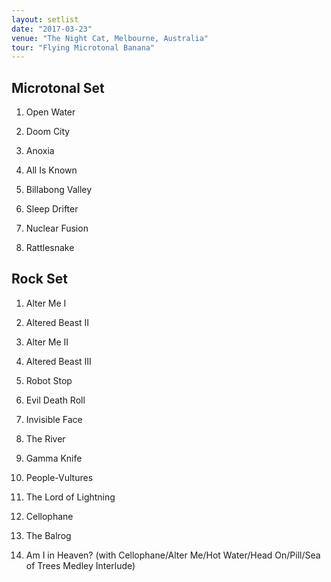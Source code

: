 ```yaml
---
layout: setlist
date: "2017-03-23"
venue: "The Night Cat, Melbourne, Australia"
tour: "Flying Microtonal Banana"
---
```



## Microtonal Set

 1. Open Water

 2. Doom City

 3. Anoxia

 4. All Is Known

 5. Billabong Valley

 6. Sleep Drifter

 7. Nuclear Fusion

 8. Rattlesnake

## Rock Set

 1. Alter Me I

 2. Altered Beast II

 3. Alter Me II

 4. Altered Beast III

 5. Robot Stop

 6. Evil Death Roll

 7. Invisible Face

 8. The River

 9. Gamma Knife

10. People-Vultures

11. The Lord of Lightning

12. Cellophane

13. The Balrog

14. Am I in Heaven?
    (with Cellophane/Alter Me/Hot Water/Head On/Pill/Sea of Trees
    Medley Interlude)


